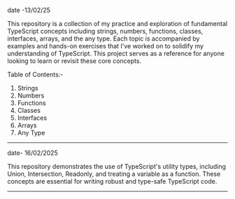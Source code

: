 date -13/02/25

 This repository is a collection of my practice and exploration of fundamental TypeScript concepts including
 strings, numbers, functions, classes, interfaces, arrays, and the any type.
 Each topic is accompanied by examples and hands-on exercises that I've worked on to solidify my understanding of TypeScript.
 This project serves as a reference for anyone looking to learn or revisit these core concepts.

   Table of Contents:-

  1.  Strings
  2.  Numbers
  3.  Functions
  4.  Classes
  5.  Interfaces
  6.  Arrays
  7.  Any Type

----------------------
date- 16/02/2025

This repository demonstrates the use of TypeScript's utility types, including
 Union, Intersection, Readonly, and treating a variable as a function.
 These concepts are essential for writing robust and type-safe TypeScript code.

----------------------
